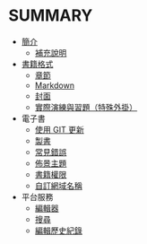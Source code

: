 # SUMMARY

* [簡介](README.md)
   * [補充說明](book/addendum.md)
* [書籍格式](book/format.md)
   * [章節](book/chapters.md)
   * [Markdown](markdown/README.md)
   * [封面](book/cover.md)
   * [實際演練與習題（特殊外掛）](book/exercises.md)
* 電子書
   * [使用 GIT 更新](book/push.md)
   * [製書](book/build.md)
   * [常見錯誤](book/errors.md)
   * [佈景主題](book/themes.md)
   * [書籍權限](book/visibility.md)
   * [自訂網域名稱](book/domains.md)
* 平台服務
   * [編輯器](platform/editor.md)
   * [搜尋](platform/search.md)
   * [編輯歷史紀錄](platform/audit_logs.md)

